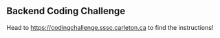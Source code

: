## Backend Coding Challenge
Head to https://codingchallenge.sssc.carleton.ca to find the instructions!
